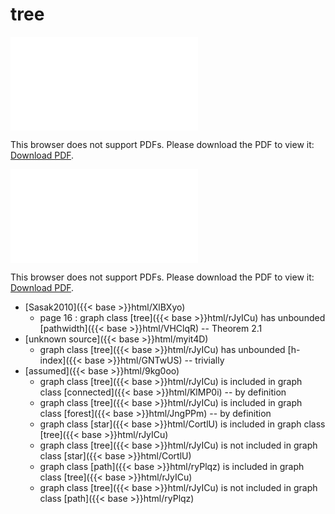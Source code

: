 # tree




<object data="../local_rJyICu.pdf" type="application/pdf" width="100%" height="480px"><embed src="../local_rJyICu.pdf"><p>This browser does not support PDFs. Please download the PDF to view it: <a href="../local_rJyICu.pdf">Download PDF</a>.</p></embed></object>


<object data="../inclusions_rJyICu.pdf" type="application/pdf" width="100%" height="480px"><embed src="../inclusions_rJyICu.pdf"><p>This browser does not support PDFs. Please download the PDF to view it: <a href="../inclusions_rJyICu.pdf">Download PDF</a>.</p></embed></object>

*  [Sasak2010]({{< base >}}html/XlBXyo)
    * page 16 : graph class [tree]({{< base >}}html/rJyICu) has unbounded [pathwidth]({{< base >}}html/VHClqR) -- Theorem 2.1
*  [unknown source]({{< base >}}html/myit4D)
    * graph class [tree]({{< base >}}html/rJyICu) has unbounded [h-index]({{< base >}}html/GNTwUS) -- trivially
*  [assumed]({{< base >}}html/9kg0oo)
    * graph class [tree]({{< base >}}html/rJyICu) is included in graph class [connected]({{< base >}}html/KlMP0i) -- by definition
    * graph class [tree]({{< base >}}html/rJyICu) is included in graph class [forest]({{< base >}}html/JngPPm) -- by definition
    * graph class [star]({{< base >}}html/CortlU) is included in graph class [tree]({{< base >}}html/rJyICu)
    * graph class [tree]({{< base >}}html/rJyICu) is not included in graph class [star]({{< base >}}html/CortlU)
    * graph class [path]({{< base >}}html/ryPlqz) is included in graph class [tree]({{< base >}}html/rJyICu)
    * graph class [tree]({{< base >}}html/rJyICu) is not included in graph class [path]({{< base >}}html/ryPlqz)